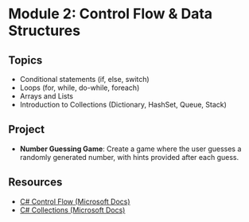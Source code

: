 # Module 2: Control Flow & Data Structures

## Topics
- Conditional statements (if, else, switch)
- Loops (for, while, do-while, foreach)
- Arrays and Lists
- Introduction to Collections (Dictionary, HashSet, Queue, Stack)

## Project
- **Number Guessing Game**: Create a game where the user guesses a randomly generated number, with hints provided after each guess.

## Resources
- [C# Control Flow (Microsoft Docs)](https://learn.microsoft.com/en-us/dotnet/csharp/language-reference/statements/selection-statements)
- [C# Collections (Microsoft Docs)](https://learn.microsoft.com/en-us/dotnet/csharp/programming-guide/concepts/collections)